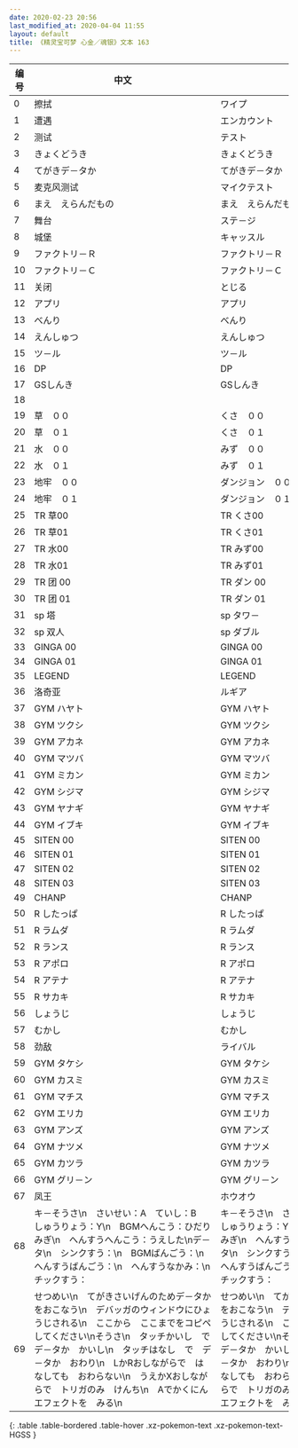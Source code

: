 ```yaml
---
date: 2020-02-23 20:56
last_modified_at: 2020-04-04 11:55
layout: default
title: 《精灵宝可梦 心金／魂银》文本 163
---
```

| 编号 | 中文 | 日文 |
| ---- | ---- | ---- |
| 0 | 擦拭 | ワイプ |
| 1 | 遭遇 | エンカウント |
| 2 | 测试 | テスト |
| 3 | きょくどうき | きょくどうき |
| 4 | てがきデ－タか | てがきデ－タか |
| 5 | 麦克风测试 | マイクテスト |
| 6 | まえ　えらんだもの | まえ　えらんだもの |
| 7 | 舞台 | ステ－ジ |
| 8 | 城堡 | キャッスル |
| 9 | ファクトリ－Ｒ | ファクトリ－Ｒ |
| 10 | ファクトリ－Ｃ | ファクトリ－Ｃ |
| 11 | 关闭 | とじる |
| 12 | アプリ | アプリ |
| 13 | べんり | べんり |
| 14 | えんしゅつ | えんしゅつ |
| 15 | ツ－ル | ツ－ル |
| 16 | DP | DP |
| 17 | GSしんき | GSしんき |
| 18 | 　　　　　　　　　　　　　　　　　　　　 | 　　　　　　　　　　　　　　　　　　　　 |
| 19 | 草　００ | くさ　００ |
| 20 | 草　０１ | くさ　０１ |
| 21 | 水　００ | みず　００ |
| 22 | 水　０１ | みず　０１ |
| 23 | 地牢　００ | ダンジョン　００ |
| 24 | 地牢　０１ | ダンジョン　０１ |
| 25 | TR 草00 | TR くさ00 |
| 26 | TR 草01 | TR くさ01 |
| 27 | TR 水00 | TR みず00 |
| 28 | TR 水01 | TR みず01 |
| 29 | TR 团 00 | TR ダン 00 |
| 30 | TR 团 01 | TR ダン 01 |
| 31 | sp 塔 | sp タワ－ |
| 32 | sp 双人 | sp ダブル |
| 33 | GINGA 00 | GINGA 00 |
| 34 | GINGA 01 | GINGA 01 |
| 35 | LEGEND | LEGEND |
| 36 | 洛奇亚 | ルギア |
| 37 | GYM ハヤト | GYM ハヤト |
| 38 | GYM ツクシ | GYM ツクシ |
| 39 | GYM アカネ | GYM アカネ |
| 40 | GYM マツバ | GYM マツバ |
| 41 | GYM ミカン | GYM ミカン |
| 42 | GYM シジマ | GYM シジマ |
| 43 | GYM ヤナギ | GYM ヤナギ |
| 44 | GYM イブキ | GYM イブキ |
| 45 | SITEN 00 | SITEN 00 |
| 46 | SITEN 01 | SITEN 01 |
| 47 | SITEN 02 | SITEN 02 |
| 48 | SITEN 03 | SITEN 03 |
| 49 | CHANP | CHANP |
| 50 | R したっぱ | R したっぱ |
| 51 | R ラムダ | R ラムダ |
| 52 | R ランス | R ランス |
| 53 | R アポロ | R アポロ |
| 54 | R アテナ | R アテナ |
| 55 | R サカキ | R サカキ |
| 56 | しょうじ | しょうじ |
| 57 | むかし | むかし |
| 58 | 劲敌 | ライバル |
| 59 | GYM タケシ | GYM タケシ |
| 60 | GYM カスミ | GYM カスミ |
| 61 | GYM マチス | GYM マチス |
| 62 | GYM エリカ | GYM エリカ |
| 63 | GYM アンズ | GYM アンズ |
| 64 | GYM ナツメ | GYM ナツメ |
| 65 | GYM カツラ | GYM カツラ |
| 66 | GYM グリ－ン | GYM グリ－ン |
| 67 | 凤王 | ホウオウ |
| 68 | キ－そうさ\n　さいせい：A　ていし：B　しゅうりょう：Y\n　BGMへんこう：ひだりみぎ\n　へんすうへんこう：うえした\nデ－タ\n　シンクすう：\n　BGMばんごう：\n　へんすうばんごう：\n　へんすうなかみ：\n　チックすう： | キ－そうさ\n　さいせい：A　ていし：B　しゅうりょう：Y\n　BGMへんこう：ひだりみぎ\n　へんすうへんこう：うえした\nデ－タ\n　シンクすう：\n　BGMばんごう：\n　へんすうばんごう：\n　へんすうなかみ：\n　チックすう： |
| 69 | せつめい\n　てがきさいげんのためデ－タかをおこなう\n　デバッガのウィンドウにひょうじされる\n　ここから　ここまでをコピペしてください\nそうさ\n　タッチかいし　で　デ－タか　かいし\n　タッチはなし　で　デ－タか　おわり\n　LかRおしながらで　はなしても　おわらない\n　うえかXおしながらで　トリガのみ　けんち\n　Aでかくにんエフェクトを　みる\n | せつめい\n　てがきさいげんのためデ－タかをおこなう\n　デバッガのウィンドウにひょうじされる\n　ここから　ここまでをコピペしてください\nそうさ\n　タッチかいし　で　デ－タか　かいし\n　タッチはなし　で　デ－タか　おわり\n　LかRおしながらで　はなしても　おわらない\n　うえかXおしながらで　トリガのみ　けんち\n　Aでかくにんエフェクトを　みる\n |
{: .table .table-bordered .table-hover .xz-pokemon-text .xz-pokemon-text-HGSS }